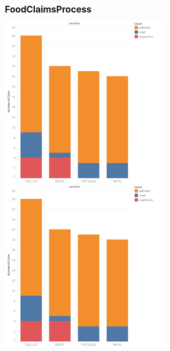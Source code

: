 # FoodClaimsProcess

![](https://github.com/rizkilaks/FoodClaimsProcess/blob/main/numofclaim_location.png?raw=true)
![](https://github.com/rizkilaks/FoodClaimsProcess/blob/main/numofclaim_location.png)
